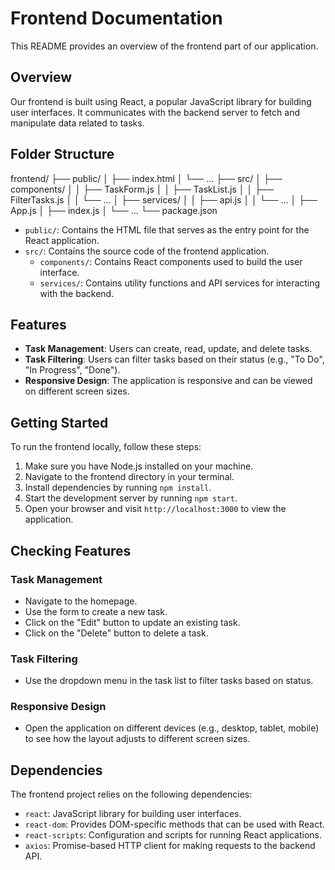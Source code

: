 # Frontend Documentation

This README provides an overview of the frontend part of our application.

## Overview

Our frontend is built using React, a popular JavaScript library for building user interfaces. It communicates with the backend server to fetch and manipulate data related to tasks.

## Folder Structure

frontend/
├── public/
│   ├── index.html
│   └── ...
├── src/
│   ├── components/
│   │   ├── TaskForm.js
│   │   ├── TaskList.js
│   │   ├── FilterTasks.js
│   │   └── ...
│   ├── services/
│   │   ├── api.js
│   │   └── ...
│   ├── App.js
│   ├── index.js
│   └── ...
└── package.json




- `public/`: Contains the HTML file that serves as the entry point for the React application.
- `src/`: Contains the source code of the frontend application.
  - `components/`: Contains React components used to build the user interface.
  - `services/`: Contains utility functions and API services for interacting with the backend.

## Features

- **Task Management**: Users can create, read, update, and delete tasks.
- **Task Filtering**: Users can filter tasks based on their status (e.g., "To Do", "In Progress", "Done").
- **Responsive Design**: The application is responsive and can be viewed on different screen sizes.

## Getting Started

To run the frontend locally, follow these steps:

1. Make sure you have Node.js installed on your machine.
2. Navigate to the frontend directory in your terminal.
3. Install dependencies by running `npm install`.
4. Start the development server by running `npm start`.
5. Open your browser and visit `http://localhost:3000` to view the application.

## Checking Features

### Task Management

- Navigate to the homepage.
- Use the form to create a new task.
- Click on the "Edit" button to update an existing task.
- Click on the "Delete" button to delete a task.

### Task Filtering

- Use the dropdown menu in the task list to filter tasks based on status.

### Responsive Design

- Open the application on different devices (e.g., desktop, tablet, mobile) to see how the layout adjusts to different screen sizes.

## Dependencies

The frontend project relies on the following dependencies:

- `react`: JavaScript library for building user interfaces.
- `react-dom`: Provides DOM-specific methods that can be used with React.
- `react-scripts`: Configuration and scripts for running React applications.
- `axios`: Promise-based HTTP client for making requests to the backend API.
